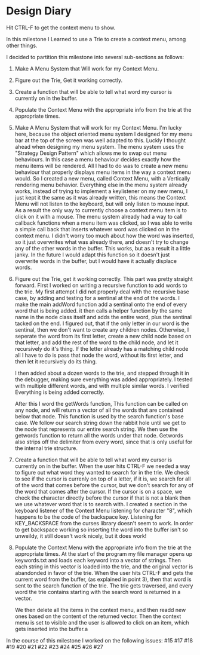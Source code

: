 # Design Diary

Hit CTRL-F to get the context menu to show.

In this milestone I Learned to use a Trie to create a context menu, among other things.

I decided to partition this milestone into several sub-sections as follows:
1. Make A Menu System that Will work for my Context Menu.
2. Figure out the Trie, Get it working correctly.
3. Create a function that will be able to tell what word my cursor is currently on in the buffer.
4. Populate the Context Menu with the appropriate info from the trie at the appropriate times.



1. Make A Menu System that will work for my Context Menu.
   I'm lucky here, because the object oriented menu system I designed for my menu bar at the top of
   the screen was well adapted to this. Luckly I thought ahead when designing my menu system.
   The menu system uses the "Strategy Design Pattern" which allows me to swap out menu behaviours.
   In this case a menu behaviour decides exactly how the menu items will be rendered. All I had to
   do was to create a new menu behaviour that properly displays menu items in the way a context menu 
   would. So I created a new menu, called Context Menu, with a Vertically rendering menu behavior.
   Everything else in the menu system already works, instead of trying to implement a keylistener
   on my new menu, I just kept it the same as it was already written, this means the Context Menu
   will not listen to the keyboard, but will only listen to mouse input. As a result the only way
   to currently choose a context menu item is to click on it with a mouse. The menu system already
   had a way to call callback functions when a menu item was clicked, so I was able to write
   a simple call back that inserts whatever word was clicked on in the context menu. I didn't worry
   too much about how the word was inserted, so it just overwrites what was already there, and doesn't
   try to change any of the other words in the buffer. This works, but as a result it a little janky.
   In the future I would adapt this function so it doesn't just overwrite words in the buffer, but
   I would have it actually displace words.
   
   
2. Figure out the Trie, get it working correctly.
   This part was pretty straight forward. First I worked on writing a recursive function to add words
   to the trie. My first attempt I did not properly deal with the recursive base case, by adding and
   testing for a sentinal at the end of the words.
   I make the main addWord function add a sentinal onto the end of every word that is being added.
   it then calls a helper function by the same name in the node class itself and adds the entire
   word, plus the sentinal tacked on the end. I figured out, that if the only letter in our word
   is the sentinal, then we don't want to create any children nodes. Otherwise, I seperate the word
   from its first letter, create a new child node based on that letter, and add the rest of the word
   to the child node, and let it recursively do it's thing. If the letter already has a matching child
   node all I have to do is pass that node the word, without its first letter, and then let it
   recursively do its thing.
   
   I then added about a dozen words to the trie, and stepped through it in the debugger, making sure
   everything was added appropriately. I tested with multiple different words, and with multiple similar
   words. I verified Everything is being added correctly.
   
   After this I word the getWords function, This function can be called on any node, and will return
   a vector of all the words that are contained below that node. This function is used by the search
   function's base case. We follow our search string down the rabbit hole until we get to the node
   that represents our entire search string. We then use the getwords function to return all the words
   under that node. Getwords also strips off the delimiter from every word, since that is only useful
   for the internal trie structure. 
   
3. Create a function that will be able to tell what word my cursor is currently on in the buffer.
    When the user hits CTRL-F we needed a way to figure out what word they wanted to search for in
	the trie. We check to see if the cursor is currenly on top of a letter, if it is, we search for
	all of the word that comes before the cursor, but we don't search for any of the word that comes
	after the cursor. If the cursor is on a space, we check the character directly before the cursor
	if that is not a blank then we use whatever word that is to search with.  I created a section in 
	the keyboard listener of the Context Menu listening for character "8", 
   which happens to be the code of the backspace key. Listening for KEY_BACKSPACE from the curses
   library doesn't seem to work. In order to get backspace working so inserting the word into the
   buffer isn't so unweildy, it still doesn't work nicely, but it does work!
   
4. Populate the Context Menu with the appropriate info from the trie at the appropriate times.
   At the start of the program my file manager opens up keywords.txt and loads each keyword into
   a vector of strings. Then each string in this vector is loaded into the trie, and the original
   vector is abandonded in favor of the trie. When the user hits CTRL-F and gets the current word 
   from the buffer, (as explained in point 3), then that word is sent to the search function of the
   trie. The trie gets traversed, and every word the trie contains starting with the search word
   is returned in a vector.
   
   We then delete all the items in the context menu, and then readd new ones based on the content
   of the returned vector. Then the context menu is set to visible and the user is allowed to
   click on an item, which gets inserted into the buffer.a
   
In the course of this milestone I worked on the following issues:
#15 #17 #18 #19 #20 #21 #22 #23 #24 #25 #26 #27
   
   
  